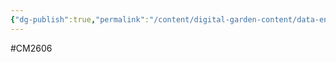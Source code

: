 ```yaml
---
{"dg-publish":true,"permalink":"/content/digital-garden-content/data-engineering-content/exam-prep-final-sem/data-engineering-content/cm-2606-lecture-6-notes/","updated":"2025-04-15T16:45:16.993+05:30"}
---
```


#CM2606 